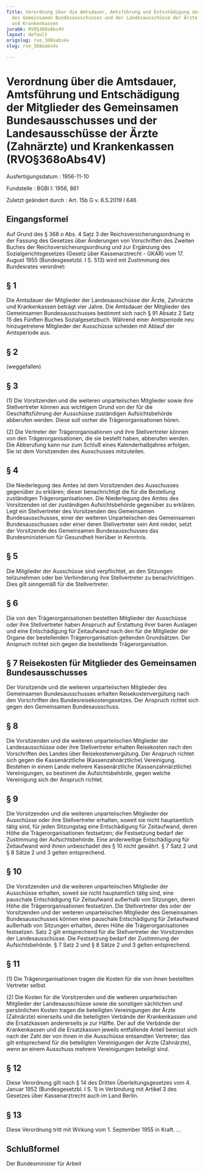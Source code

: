 ```yaml
---
Title: Verordnung über die Amtsdauer, Amtsführung und Entschädigung der Mitglieder
  des Gemeinsamen Bundesausschusses und der Landesausschüsse der Ärzte (Zahnärzte)
  und Krankenkassen
jurabk: RVO§368oAbs4V
layout: default
origslug: rvo_368oabs4v
slug: rvo_368oabs4v

---
```


# Verordnung über die Amtsdauer, Amtsführung und Entschädigung der Mitglieder des Gemeinsamen Bundesausschusses und der Landesausschüsse der Ärzte (Zahnärzte) und Krankenkassen (RVO§368oAbs4V)

Ausfertigungsdatum
:   1956-11-10

Fundstelle
:   BGBl I: 1956, 861

Zuletzt geändert durch
:   Art. 15b G v. 6.5.2019 I 646


## Eingangsformel

Auf Grund des § 368 o Abs. 4 Satz 3 der Reichsversicherungsordnung in der Fassung des Gesetzes über Änderungen von Vorschriften des Zweiten Buches der Reichsversicherungsordnung und zur Ergänzung des Sozialgerichtsgesetzes (Gesetz über Kassenarztrecht - GKAR) vom 17. August 1955 (Bundesgesetzbl. I S. 513) wird mit Zustimmung des Bundesrates verordnet:


## § 1

Die Amtsdauer der Mitglieder der Landesausschüsse der Ärzte, Zahnärzte und Krankenkassen beträgt vier Jahre. Die Amtsdauer der Mitglieder des Gemeinsamen Bundesausschusses bestimmt sich nach § 91 Absatz 2 Satz 15 des Fünften Buches Sozialgesetzbuch. Während einer Amtsperiode neu hinzugetretene Mitglieder der Ausschüsse scheiden mit Ablauf der Amtsperiode aus.


## § 2

(weggefallen)


## § 3

(1) Die Vorsitzenden und die weiteren unparteiischen Mitglieder sowie ihre Stellvertreter können aus wichtigem Grund von der für die Geschäftsführung der Ausschüsse zuständigen Aufsichtsbehörde abberufen werden. Diese soll vorher die Trägerorganisationen hören.

(2) Die Vertreter der Trägerorganisationen und ihre Stellvertreter können von den Trägerorganisationen, die sie bestellt haben, abberufen werden. Die Abberufung kann nur zum Schluß eines Kalenderhalbjahres erfolgen. Sie ist dem Vorsitzenden des Ausschusses mitzuteilen.


## § 4

Die Niederlegung des Amtes ist dem Vorsitzenden des Ausschusses gegenüber zu erklären; dieser benachrichtigt die für die Bestellung zuständigen Trägerorganisationen. Die Niederlegung des Amtes des Vorsitzenden ist der zuständigen Aufsichtsbehörde gegenüber zu erklären. Legt ein Stellvertreter des Vorsitzenden des Gemeinsamen Bundesausschusses, einer der weiteren Unparteiischen des Gemeinsamen Bundesausschusses oder einer deren Stellvertreter sein Amt nieder, setzt der Vorsitzende des Gemeinsamen Bundesausschusses das Bundesministerium für Gesundheit hierüber in Kenntnis.


## § 5

Die Mitglieder der Ausschüsse sind verpflichtet, an den Sitzungen teilzunehmen oder bei Verhinderung ihre Stellvertreter zu benachrichtigen. Dies gilt sinngemäß für die Stellvertreter.


## § 6

Die von den Trägerorganisationen bestellten Mitglieder der Ausschüsse oder ihre Stellvertreter haben Anspruch auf Erstattung ihrer baren Auslagen und eine Entschädigung für Zeitaufwand nach den für die Mitglieder der Organe der bestellenden Trägerorganisation geltenden Grundsätzen. Der Anspruch richtet sich gegen die bestellende Trägerorganisation.


## § 7 Reisekosten für Mitglieder des Gemeinsamen Bundesausschusses

Der Vorsitzende und die weiteren unparteiischen Mitglieder des Gemeinsamen Bundesausschusses erhalten Reisekostenvergütung nach den Vorschriften des Bundesreisekostengesetzes. Der Anspruch richtet sich gegen den Gemeinsamen Bundesausschuss.


## § 8

Die Vorsitzenden und die weiteren unparteiischen Mitglieder der Landesausschüsse oder ihre Stellvertreter erhalten Reisekosten nach den Vorschriften des Landes über Reisekostenvergütung. Der Anspruch richtet sich gegen die Kassenärztliche (Kassenzahnärztliche) Vereinigung. Bestehen in einem Lande mehrere Kassenärztliche (Kassenzahnärztliche) Vereinigungen, so bestimmt die Aufsichtsbehörde, gegen welche Vereinigung sich der Anspruch richtet.


## § 9

Die Vorsitzenden und die weiteren unparteiischen Mitglieder der Ausschüsse oder ihre Stellvertreter erhalten, soweit sie nicht hauptamtlich tätig sind, für jeden Sitzungstag eine Entschädigung für Zeitaufwand, deren Höhe die Trägerorganisationen festsetzen; die Festsetzung bedarf der Zustimmung der Aufsichtsbehörde. Eine anderweitige Entschädigung für Zeitaufwand wird ihnen unbeschadet des § 10 nicht gewährt. § 7 Satz 2 und § 8 Sätze 2 und 3 gelten entsprechend.


## § 10

Die Vorsitzenden und die weiteren unparteiischen Mitglieder der Ausschüsse erhalten, soweit sie nicht hauptamtlich tätig sind, eine pauschale Entschädigung für Zeitaufwand außerhalb von Sitzungen, deren Höhe die Trägerorganisationen festsetzen. Die Stellvertreter des oder der Vorsitzenden und der weiteren unparteiischen Mitglieder des Gemeinsamen Bundesausschusses können eine pauschale Entschädigung für Zeitaufwand außerhalb von Sitzungen erhalten, deren Höhe die Trägerorganisationen festsetzen. Satz 2 gilt entsprechend für die Stellvertreter der Vorsitzenden der Landesausschüsse. Die Festsetzung bedarf der Zustimmung der Aufsichtsbehörde. § 7 Satz 2 und § 8 Sätze 2 und 3 gelten entsprechend.


## § 11

(1) Die Trägerorganisationen tragen die Kosten für die von ihnen bestellten Vertreter selbst.

(2) Die Kosten für die Vorsitzenden und die weiteren unparteiischen Mitglieder der Landesausschüsse sowie die sonstigen sächlichen und persönlichen Kosten tragen die beteiligten Vereinigungen der Ärzte (Zahnärzte) einerseits und die beteiligten Verbände der Krankenkassen und die Ersatzkassen andererseits je zur Hälfte. Der auf die Verbände der Krankenkassen und die Ersatzkassen jeweils entfallende Anteil bemisst sich nach der Zahl der von ihnen in die Ausschüsse entsandten Vertreter; das gilt entsprechend für die beteiligten Vereinigungen der Ärzte (Zahnärzte), wenn an einem Ausschuss mehrere Vereinigungen beteiligt sind.


## § 12

Diese Verordnung gilt nach § 14 des Dritten Überleitungsgesetzes vom 4. Januar 1952 (Bundesgesetzbl. I S. 1) in Verbindung mit Artikel 3 des Gesetzes über Kassenarztrecht auch im Land Berlin.


## § 13

Diese Verordnung tritt mit Wirkung vom 1. September 1955 in Kraft. ...


## Schlußformel

Der Bundesminister für Arbeit

